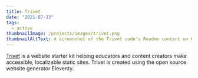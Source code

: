 ```yaml
---
title: Trivet
date: "2021-07-13"
tags:
  - active
thumbnailImage: /projects/images/trivet.png
thumbnailAltText: A screenshot of the Trivet code's Readme content on GitHub
---
```

[Trivet](https://github.com/fluid-project/trivet) is a website starter kit helping educators and content creators make
accessible, localizable static sites. Trivet is created using the open source website generator Eleventy.
